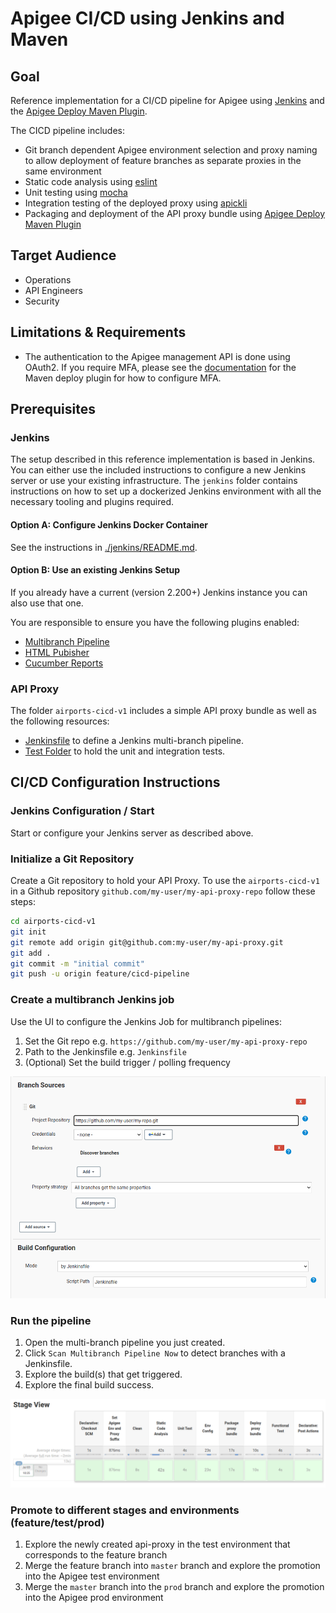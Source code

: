 # Apigee CI/CD using Jenkins and Maven

## Goal

Reference implementation for a CI/CD pipeline for Apigee using [Jenkins](https://www.jenkins.io/) and the [Apigee Deploy Maven Plugin](https://github.com/apigee/apigee-deploy-maven-plugin).

The CICD pipeline includes:

-   Git branch dependent Apigee environment selection and proxy naming to allow deployment of feature branches as separate proxies in the same environment
-   Static code analysis using [eslint](https://eslint.org/)
-   Unit testing using [mocha](https://mochajs.org/)
-   Integration testing of the deployed proxy using [apickli](https://github.com/apickli/apickli)
-   Packaging and deployment of the API proxy bundle using [Apigee Deploy Maven Plugin](https://github.com/apigee/apigee-deploy-maven-plugin)

## Target Audience

-   Operations
-   API Engineers
-   Security

## Limitations & Requirements

-   The authentication to the Apigee management API is done using OAuth2. If you require MFA, please see the [documentation](https://github.com/apigee/apigee-deploy-maven-plugin#oauth-and-two-factor-authentication) for the Maven deploy plugin for how to configure MFA.

## Prerequisites

### Jenkins

The setup described in this reference implementation is based in Jenkins. You can either use the included instructions to configure a new Jenkins server or use your existing infrastructure. The `jenkins` folder contains instructions on how to set up a dockerized Jenkins environment with all the necessary tooling and plugins required.

#### Option A: Configure Jenkins Docker Container

See the instructions in [./jenkins/README.md](./jenkins/README.md).

#### Option B: Use an existing Jenkins Setup

If you already have a current (version 2.200+) Jenkins instance you can also use that one.

You are responsible to ensure you have the following plugins enabled:

-   [Multibranch Pipeline](https://plugins.jenkins.io/workflow-multibranch/)
-   [HTML Pubisher](https://plugins.jenkins.io/htmlpublisher/)
-   [Cucumber Reports](https://plugins.jenkins.io/cucumber-reports/)

### API Proxy

The folder `airports-cicd-v1` includes a simple API proxy bundle as well as the following resources:

-   [Jenkinsfile](./airports-cicd-v1/Jenkinsfile) to define a Jenkins multi-branch pipeline.
-   [Test Folder](./airports-cicd-v1/test) to hold the unit and integration tests.

## CI/CD Configuration Instructions

### Jenkins Configuration / Start

Start or configure your Jenkins server as described above.

### Initialize a Git Repository

Create a Git repository to hold your API Proxy. To use the `airports-cicd-v1` in a Github repository `github.com/my-user/my-api-proxy-repo` follow these steps:

```bash
cd airports-cicd-v1
git init
git remote add origin git@github.com:my-user/my-api-proxy.git
git add .
git commit -m "initial commit"
git push -u origin feature/cicd-pipeline
```

### Create a multibranch Jenkins job

Use the UI to configure the Jenkins Job for multibranch pipelines:

1.  Set the Git repo e.g. `https://github.com/my-user/my-api-proxy-repo`
2.  Path to the Jenkinsfile e.g. `Jenkinsfile`
3.  (Optional) Set the build trigger / polling frequency

![Jenkins Config](./img/jenkins-config.png)

### Run the pipeline

1.  Open the multi-branch pipeline you just created.
2.  Click `Scan Multibranch Pipeline Now` to detect branches with a Jenkinsfile.
3.  Explore the build(s) that get triggered.
4.  Explore the final build success.

![Jenkins Successful Pipeline](./img/jenkins-success.png)

### Promote to different stages and environments (feature/test/prod)

1.  Explore the newly created api-proxy in the test environment that corresponds to the feature branch
2.  Merge the feature branch into `master` branch and explore the promotion into the Apigee test environment
3.  Merge the `master` branch into the `prod` branch and explore the promotion into the Apigee prod environment
